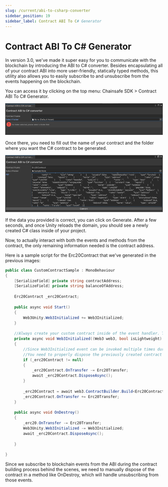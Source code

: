 ```yaml
---
slug: /current/abi-to-csharp-converter
sidebar_position: 19
sidebar_label: Contract ABI To C# Generator
---
```


# Contract ABI To C# Generator
In version 3.0, we've made it super easy for you to communicate with the blockchain by introducing the ABI to C# converter. Besides encapsulating all of your contract ABI into more user-friendly, statically typed methods, this utility also allows you to easily subscribe to and unsubscribe from the events happening on the blockchain.

You can access it by clicking on the top menu: Chainsafe SDK > Contract ABI To C# Generator.

![Contract ABI TO C# converter](assets/abi-csharp-contract/abi-csharp-overview.png)

Once there, you need to fill out the name of your contract and the folder where you want the C# contract to be generated.


![Contract ABI TO C# converter](assets/abi-csharp-contract/abi-csharp-filled.png)

If the data you provided is correct, you can click on Generate. After a few seconds, and once Unity reloads the domain, you should see a newly created C# class inside of your project.

Now, to actually interact with both the events and methods from the contract, the only remaining information needed is the contract address.

Here is a sample script for the Erc20Contract that we've generated in the previous images:

```csharp
public class CustomContractSample : MonoBehaviour
{
    [SerializeField] private string contractAddress;
    [SerializeField] private string balanceOfAddress;

    Erc20Contract _erc20Contract;

    public async void Start()
    {
        Web3Unity.Web3Initialized += Web3Initialized;
    }

    //Always create your custom contract inside of the event handler. That way you always have the up-to-date data. 
    private async void Web3Initialized((Web3 web3, bool isLightweight) obj)
    {
        //Since Web3Initialized event can be invoked multiple times during the app lifecycle (once you open the app and don't have a wallet, then when there is a wallet etc.)
        //You need to properly dispose the previously created contract to remove any potential memory leaks. 
        if (_erc20Contract != null)
        {
            _erc20Contract.OnTransfer -= Erc20Transfer;
            await _erc20Contract.DisposeAsync();
        }

        _erc20Contract = await web3.ContractBuilder.Build<Erc20Contract>("ContractAddress");
        _erc20Contract.OnTransfer += Erc20Transfer;
    }

    public async void OnDestroy()
    {
        _erc20.OnTransfer -= Erc20Transfer;
        Web3Unity.Web3Initialized -= Web3Initialized;
        await _erc20Contract.DisposeAsync();
        
    }

}
```

Since we subscribe to blockchain events from the ABI during the contract building process behind the scenes, we need to manually dispose of the contract in a method like OnDestroy, which will handle unsubscribing from those events.
